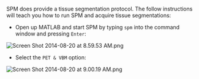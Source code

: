 SPM does provide a tissue segmentation protocol. The follow instructions will teach you how to run SPM and acquire tissue segmentations:

* Open up MATLAB and start SPM by typing `spm` into the command window and pressing `Enter`:

![Screen Shot 2014-08-20 at 8.59.53 AM.png](https://bitbucket.org/repo/pAjpdx/images/110745740-Screen%20Shot%202014-08-20%20at%208.59.53%20AM.png)

* Select the `PET & VBM` option:

![Screen Shot 2014-08-20 at 9.00.19 AM.png](https://bitbucket.org/repo/pAjpdx/images/1498431423-Screen%20Shot%202014-08-20%20at%209.00.19%20AM.png)
